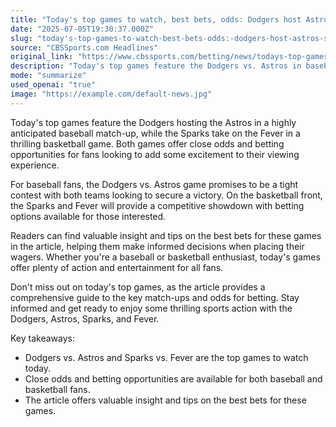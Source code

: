 ```yaml
---
title: "Today's top games to watch, best bets, odds: Dodgers host Astros; Sparks at Fever and more"
date: "2025-07-05T19:30:37.000Z"
slug: "today's-top-games-to-watch-best-bets-odds:-dodgers-host-astros-sparks-at-fever-and-more"
source: "CBSSports.com Headlines"
original_link: "https://www.cbssports.com/betting/news/todays-top-games-to-watch-best-bets-odds-dodgers-host-astros-sparks-at-fever-and-more/"
description: "Today's top games feature the Dodgers vs. Astros in baseball and the Sparks vs. Fever in basketball, both offering close odds and betting opportunities. The Dodgers vs. Astros game is expected to be a tight contest, while the Sparks vs. Fever match-up promises a competitive showdown. The article provides valuable insight and tips on the best bets for these games, ensuring fans can make informed decisions when placing their wagers. Don't miss out on the action and excitement of today's top games with the Dodgers, Astros, Sparks, and Fever."
mode: "summarize"
used_openai: "true"
image: "https://example.com/default-news.jpg"
---
```


Today's top games feature the Dodgers hosting the Astros in a highly anticipated baseball match-up, while the Sparks take on the Fever in a thrilling basketball game. Both games offer close odds and betting opportunities for fans looking to add some excitement to their viewing experience.

For baseball fans, the Dodgers vs. Astros game promises to be a tight contest with both teams looking to secure a victory. On the basketball front, the Sparks and Fever will provide a competitive showdown with betting options available for those interested.

Readers can find valuable insight and tips on the best bets for these games in the article, helping them make informed decisions when placing their wagers. Whether you're a baseball or basketball enthusiast, today's games offer plenty of action and entertainment for all fans.

Don't miss out on today's top games, as the article provides a comprehensive guide to the key match-ups and odds for betting. Stay informed and get ready to enjoy some thrilling sports action with the Dodgers, Astros, Sparks, and Fever.

Key takeaways:
- Dodgers vs. Astros and Sparks vs. Fever are the top games to watch today.
- Close odds and betting opportunities are available for both baseball and basketball fans.
- The article offers valuable insight and tips on the best bets for these games.